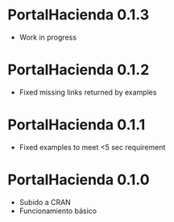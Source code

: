 # PortalHacienda 0.1.3
- Work in progress

# PortalHacienda 0.1.2
- Fixed missing links returned by examples

# PortalHacienda 0.1.1
- Fixed examples to meet <5 sec requirement

# PortalHacienda 0.1.0
- Subido a CRAN
- Funcionamiento básico
